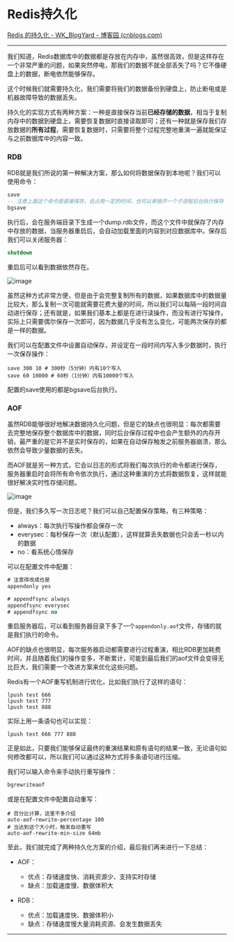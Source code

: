 # Redis持久化

[Redis 的持久化 - WK_BlogYard - 博客园 (cnblogs.com)](https://www.cnblogs.com/wk-missQ1/p/16006662.html)

---


我们知道，Redis数据库中的数据都是存放在内存中，虽然很高效，但是这样存在一个非常严重的问题，如果突然停电，那我们的数据不就全部丢失了吗？它不像硬盘上的数据，断电依然能够保存。

这个时候我们就需要持久化，我们需要将我们的数据备份到硬盘上，防止断电或是机器故障导致的数据丢失。

持久化的实现方式有两种方案：一种是直接保存当前**已经存储的数据**，相当于复制内存中的数据到硬盘上，需要恢复数据时直接读取即可；还有一种就是保存我们存放数据的**所有过程**，需要恢复数据时，只需要将整个过程完整地重演一遍就能保证与之前数据库中的内容一致。

### RDB

RDB就是我们所说的第一种解决方案，那么如何将数据保存到本地呢？我们可以使用命令：

```sql
save
-- 注意上面这个命令是直接保存，会占用一定的时间，也可以单独开一个子进程后台执行保存
bgsave
```

执行后，会在服务端目录下生成一个dump.rdb文件，而这个文件中就保存了内存中存放的数据，当服务器重启后，会自动加载里面的内容到对应数据库中。保存后我们可以关闭服务器：

```sql
shutdown
```

重启后可以看到数据依然存在。

![image](https://img2023.cnblogs.com/blog/2402369/202309/2402369-20230923133405799-914399019.png)

虽然这种方式非常方便，但是由于会完整复制所有的数据，如果数据库中的数据量比较大，那么复制一次可能就需要花费大量的时间，所以我们可以每隔一段时间自动进行保存；还有就是，如果我们基本上都是在进行读操作，而没有进行写操作，实际上只需要偶尔保存一次即可，因为数据几乎没有怎么变化，可能两次保存的都是一样的数据。

我们可以在配置文件中设置自动保存，并设定在一段时间内写入多少数据时，执行一次保存操作：

```
save 300 10 # 300秒（5分钟）内有10个写入
save 60 10000 # 60秒（1分钟）内有10000个写入
```

配置的save使用的都是bgsave后台执行。

### AOF

虽然RDB能够很好地解决数据持久化问题，但是它的缺点也很明显：每次都需要去完整地保存整个数据库中的数据，同时后台保存过程中也会产生额外的内存开销，最严重的是它并不是实时保存的，如果在自动保存触发之前服务器崩溃，那么依然会导致少量数据的丢失。

而AOF就是另一种方式，它会以日志的形式将我们每次执行的命令都进行保存，服务器重启时会将所有命令依次执行，通过这种重演的方式将数据恢复，这样就能很好解决实时性存储问题。

![image](https://img2023.cnblogs.com/blog/2402369/202309/2402369-20230923133419104-1515444195.png)

但是，我们多久写一次日志呢？我们可以自己配置保存策略，有三种策略：

* always：每次执行写操作都会保存一次
* everysec：每秒保存一次（默认配置），这样就算丢失数据也只会丢一秒以内的数据
* no：看系统心情保存

可以在配置文件中配置：

```sql
# 注意得改成也是
appendonly yes

# appendfsync always
appendfsync everysec
# appendfsync no
```

重启服务器后，可以看到服务器目录下多了一个`appendonly.aof`​文件，存储的就是我们执行的命令。

AOF的缺点也很明显，每次服务器启动都需要进行过程重演，相比RDB更加耗费时间，并且随着我们的操作变多，不断累计，可能到最后我们的aof文件会变得无比巨大，我们需要一个改进方案来优化这些问题。

Redis有一个AOF重写机制进行优化，比如我们执行了这样的语句：

```
lpush test 666
lpush test 777
lpush test 888
```

实际上用一条语句也可以实现：

```
lpush test 666 777 888
```

正是如此，只要我们能够保证最终的重演结果和原有语句的结果一致，无论语句如何修改都可以，所以我们可以通过这种方式将多条语句进行压缩。

我们可以输入命令来手动执行重写操作：

```sql
bgrewriteaof
```

或是在配置文件中配置自动重写：

```
# 百分比计算，这里不多介绍
auto-aof-rewrite-percentage 100
# 当达到这个大小时，触发自动重写
auto-aof-rewrite-min-size 64mb
```

至此，我们就完成了两种持久化方案的介绍，最后我们再来进行一下总结：

* AOF：

    * 优点：存储速度快、消耗资源少、支持实时存储
    * 缺点：加载速度慢、数据体积大
* RDB：

    * 优点：加载速度快、数据体积小
    * 缺点：存储速度慢大量消耗资源、会发生数据丢失

---

‍

‍
